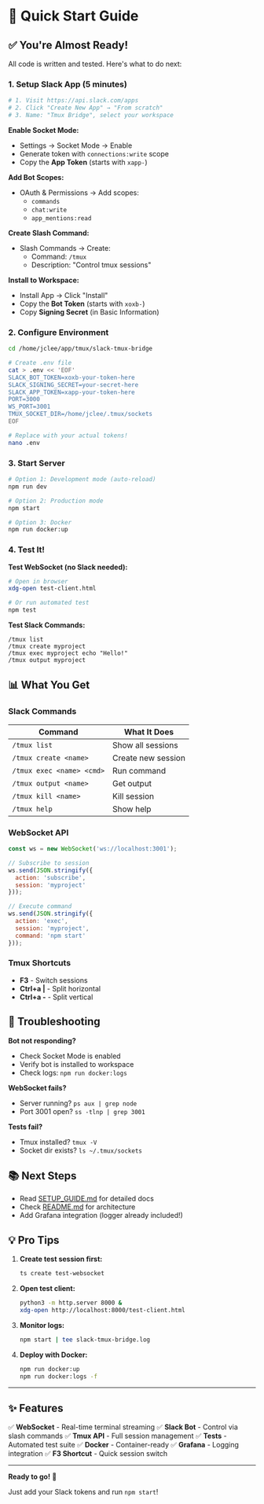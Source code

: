 # 🚀 Quick Start Guide

## ✅ You're Almost Ready!

All code is written and tested. Here's what to do next:

### 1. Setup Slack App (5 minutes)

```bash
# 1. Visit https://api.slack.com/apps
# 2. Click "Create New App" → "From scratch"
# 3. Name: "Tmux Bridge", select your workspace
```

**Enable Socket Mode:**
- Settings → Socket Mode → Enable
- Generate token with `connections:write` scope
- Copy the **App Token** (starts with `xapp-`)

**Add Bot Scopes:**
- OAuth & Permissions → Add scopes:
  - `commands`
  - `chat:write`
  - `app_mentions:read`

**Create Slash Command:**
- Slash Commands → Create:
  - Command: `/tmux`
  - Description: "Control tmux sessions"

**Install to Workspace:**
- Install App → Click "Install"
- Copy the **Bot Token** (starts with `xoxb-`)
- Copy **Signing Secret** (in Basic Information)

### 2. Configure Environment

```bash
cd /home/jclee/app/tmux/slack-tmux-bridge

# Create .env file
cat > .env << 'EOF'
SLACK_BOT_TOKEN=xoxb-your-token-here
SLACK_SIGNING_SECRET=your-secret-here
SLACK_APP_TOKEN=xapp-your-token-here
PORT=3000
WS_PORT=3001
TMUX_SOCKET_DIR=/home/jclee/.tmux/sockets
EOF

# Replace with your actual tokens!
nano .env
```

### 3. Start Server

```bash
# Option 1: Development mode (auto-reload)
npm run dev

# Option 2: Production mode
npm start

# Option 3: Docker
npm run docker:up
```

### 4. Test It!

**Test WebSocket (no Slack needed):**
```bash
# Open in browser
xdg-open test-client.html

# Or run automated test
npm test
```

**Test Slack Commands:**
```
/tmux list
/tmux create myproject
/tmux exec myproject echo "Hello!"
/tmux output myproject
```

## 📊 What You Get

### Slack Commands
| Command | What It Does |
|---------|--------------|
| `/tmux list` | Show all sessions |
| `/tmux create <name>` | Create new session |
| `/tmux exec <name> <cmd>` | Run command |
| `/tmux output <name>` | Get output |
| `/tmux kill <name>` | Kill session |
| `/tmux help` | Show help |

### WebSocket API
```javascript
const ws = new WebSocket('ws://localhost:3001');

// Subscribe to session
ws.send(JSON.stringify({
  action: 'subscribe',
  session: 'myproject'
}));

// Execute command
ws.send(JSON.stringify({
  action: 'exec',
  session: 'myproject',
  command: 'npm start'
}));
```

### Tmux Shortcuts
- **F3** - Switch sessions
- **Ctrl+a |** - Split horizontal
- **Ctrl+a -** - Split vertical

## 🐛 Troubleshooting

**Bot not responding?**
- Check Socket Mode is enabled
- Verify bot is installed to workspace
- Check logs: `npm run docker:logs`

**WebSocket fails?**
- Server running? `ps aux | grep node`
- Port 3001 open? `ss -tlnp | grep 3001`

**Tests fail?**
- Tmux installed? `tmux -V`
- Socket dir exists? `ls ~/.tmux/sockets`

## 📚 Next Steps

- Read [SETUP_GUIDE.md](SETUP_GUIDE.md) for detailed docs
- Check [README.md](README.md) for architecture
- Add Grafana integration (logger already included!)

## 💡 Pro Tips

1. **Create test session first:**
   ```bash
   ts create test-websocket
   ```

2. **Open test client:**
   ```bash
   python3 -m http.server 8000 &
   xdg-open http://localhost:8000/test-client.html
   ```

3. **Monitor logs:**
   ```bash
   npm start | tee slack-tmux-bridge.log
   ```

4. **Deploy with Docker:**
   ```bash
   npm run docker:up
   npm run docker:logs -f
   ```

---

## ✨ Features

✅ **WebSocket** - Real-time terminal streaming
✅ **Slack Bot** - Control via slash commands
✅ **Tmux API** - Full session management
✅ **Tests** - Automated test suite
✅ **Docker** - Container-ready
✅ **Grafana** - Logging integration
✅ **F3 Shortcut** - Quick session switch

---

**Ready to go!** 🎉

Just add your Slack tokens and run `npm start`!

